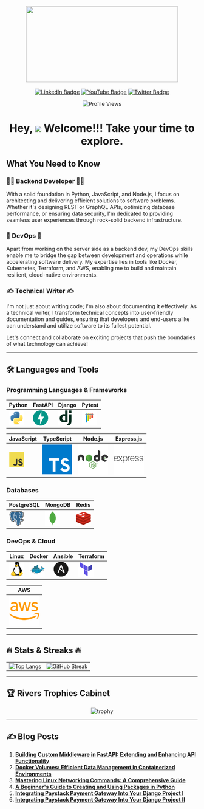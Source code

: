 <div align="center">
  <img src="https://media.giphy.com/media/L1R1tvI9svkIWwpVYr/giphy.gif" width="400" height="200"/>
  
  [![LinkedIn Badge](https://img.shields.io/badge/LinkedIn-blue?style=for-the-badge&logo=linkedin&logoColor=white)](https://www.linkedin.com/in/princewillingoo)
  [![YouTube Badge](https://img.shields.io/badge/YouTube-red?style=for-the-badge&logo=youtube&logoColor=white)](#)
  [![Twitter Badge](https://img.shields.io/badge/Twitter-blue?style=for-the-badge&logo=twitter&logoColor=white)](https://twitter.com/princewillingoo)
  
  ![Profile Views](https://komarev.com/ghpvc/?username=princewilling&style=flat-square&color=blue)
  
  # Hey, <img src="https://media.giphy.com/media/hvRJCLFzcasrR4ia7z/giphy.gif" width="40px"/> Welcome!!! Take your time to explore.
</div>

## What You Need to Know

### 👨‍💻 Backend Developer 👨‍💻

With a solid foundation in Python, JavaScript, and Node.js, I focus on architecting and delivering efficient solutions to software problems. Whether it's designing REST or GraphQL APIs, optimizing database performance, or ensuring data security, I'm dedicated to providing seamless user experiences through rock-solid backend infrastructure.

### 🔧 DevOps 🔧

Apart from working on the server side as a backend dev, my DevOps skills enable me to bridge the gap between development and operations while accelerating software delivery. My expertise lies in tools like Docker, Kubernetes, Terraform, and AWS, enabling me to build and maintain resilient, cloud-native environments.

### ✍️ Technical Writer ✍️

I'm not just about writing code; I'm also about documenting it effectively. As a technical writer, I transform technical concepts into user-friendly documentation and guides, ensuring that developers and end-users alike can understand and utilize software to its fullest potential.

Let's connect and collaborate on exciting projects that push the boundaries of what technology can achieve!

---

## 🛠️ Languages and Tools

### Programming Languages & Frameworks
| Python | FastAPI | Django | Pytest |
|--------|---------|--------|--------|
| <img src="https://github.com/devicons/devicon/blob/master/icons/python/python-original.svg" width="40" height="40"/> | <img src="https://github.com/devicons/devicon/blob/master/icons/fastapi/fastapi-original.svg" width="40" height="40"/> | <img src="https://github.com/devicons/devicon/blob/master/icons/django/django-plain.svg" width="40" height="40"/> | <img src="https://github.com/devicons/devicon/blob/master/icons/pytest/pytest-original.svg" width="40" height="40"/> |

| JavaScript | TypeScript | Node.js | Express.js |
|------------|------------|---------|------------|
| <img src="https://github.com/devicons/devicon/blob/master/icons/javascript/javascript-original.svg" width="40" height="40"/> | <img src="https://github.com/devicons/devicon/blob/master/icons/typescript/typescript-original.svg" width="80" height="80"/> | <img src="https://github.com/devicons/devicon/blob/master/icons/nodejs/nodejs-original-wordmark.svg" width="80" height="80"/> | <img src="https://github.com/devicons/devicon/blob/master/icons/express/express-original-wordmark.svg" width="80" height="80"/> |

### Databases
| PostgreSQL | MongoDB | Redis |
|------------|---------|-------|
| <img src="https://github.com/devicons/devicon/blob/master/icons/postgresql/postgresql-original.svg" width="40" height="40"/> | <img src="https://github.com/devicons/devicon/blob/master/icons/mongodb/mongodb-plain.svg" width="40" height="40"/> | <img src="https://github.com/devicons/devicon/blob/master/icons/redis/redis-original.svg" width="40" height="40"/> |

### DevOps & Cloud
| Linux | Docker | Ansible | Terraform |
|-------|--------|---------|-----------|
| <img src="https://github.com/devicons/devicon/blob/master/icons/linux/linux-original.svg" width="40" height="40"/> | <img src="https://github.com/devicons/devicon/blob/master/icons/docker/docker-original.svg" width="40" height="40"/> | <img src="https://github.com/devicons/devicon/blob/master/icons/ansible/ansible-original.svg" width="40" height="40"/> | <img src="https://github.com/devicons/devicon/blob/master/icons/terraform/terraform-original.svg" width="40" height="40"/> |

| AWS |
|-----|
| <img src="https://github.com/devicons/devicon/blob/master/icons/amazonwebservices/amazonwebservices-plain-wordmark.svg" width="80" height="80"/> |

---

## 🔥 Stats & Streaks 🔥

<table style="width:100%">
  <tr>
    <td><a href="https://github.com/princewillingoo/github-readme-stats"><img src="https://github-readme-stats.vercel.app/api/top-langs/?username=princewillingoo&hide=jupyter%20notebook,html,css,scss,dockerfile,makefile,mako,shell,gherkin&theme=dark" alt="Top Langs"></a></td>
    <td><a href="https://git.io/streak-stats"><img src="https://streak-stats.demolab.com?user=princewillingoo&theme=dark&border_radius=6&short_numbers=true&date_format=M%20j%5B%2C%20Y%5D&exclude_days=Sun&card_width=550&card_height=250" alt="GitHub Streak" /></a></td>
  </tr>
</table>

---

## 🏆 Rivers Trophies Cabinet

<div align="center">
  
![trophy](https://github-profile-trophy.vercel.app/?username=princewillingoo&theme=onedark)

</div>

---

## ✍️ Blog Posts

1. [**Building Custom Middleware in FastAPI: Extending and Enhancing API Functionality**](https://semaphoreci.com/blog/custom-middleware-fastapi)
2. [**Docker Volumes: Efficient Data Management in Containerized Environments**](https://semaphoreci.com/blog/docker-volumes)
3. [**Mastering Linux Networking Commands: A Comprehensive Guide**](https://earthly.dev/blog/linux-network-commands/)
4. [**A Beginner's Guide to Creating and Using Packages in Python**](https://www.makeuseof.com/create-distribute-use-packages-in-python/)
5. [**Integrating Paystack Payment Gateway Into Your Django Project I**](https://willingly.hashnode.dev/integrating-paystack-payment-gateway-with-django)
6. [**Integrating Paystack Payment Gateway Into Your Django Project II**](https://willingly.hashnode.dev/integrating-paystack-payment-gateway-with-django-ii)
